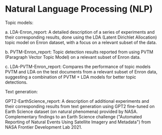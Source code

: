 # Natural Language Processing (NLP)
Topic models:

a. LDA-Enron_report: A detailed description of a series of experiments and their corresponding results, done using the LDA (Latent Dirichlet Allocation) topic model on Enron dataset, with a focus on a relevant subset of the data.

b. PVTM-Enron_report: Topic detection results reported from using PVTM (Paragraph Vector Topic Model) on a relevant subset of Enron data. 

c. LDA-PVTM-Enron_report: Compares the performance of topic models PVTM and LDA on the test documents from a relevant subset of Enron data, suggesting a combination of PVTM + LDA models for better topic detections.

Text generation:

GPT2-EarthScience_report: A description of additional experiments and their corresponding results from text generation using GPT2 fine-tuned on Earth Science dataset (on natural phenomena) provided by NASA. Complementary findings to an Earth Science challenge ("Automated Reporting of Natural Events Using Satellite Imagery and Metadata") from NASA Frontier Development Lab 2021.  
